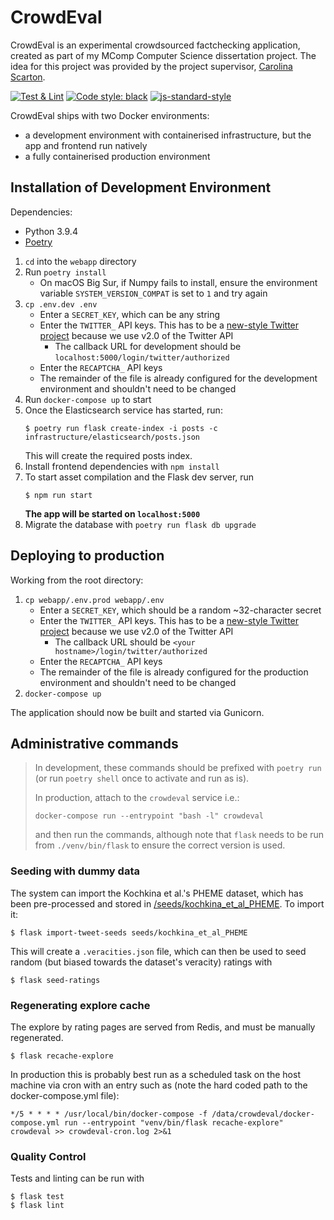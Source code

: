 # CrowdEval

CrowdEval is an experimental crowdsourced factchecking application, created as part of my MComp Computer Science dissertation project. The idea for this project was provided by the project supervisor, [Carolina Scarton](https://carolscarton.github.io/).

[![Test & Lint](https://github.com/freddyheppell/crowdeval/actions/workflows/test.yml/badge.svg)](https://github.com/freddyheppell/crowdeval/actions/workflows/test.yml) [![Code style: black](https://img.shields.io/badge/code%20style-black-000000.svg?logo=python&logoColor=white)](https://github.com/psf/black) [![js-standard-style](https://img.shields.io/badge/code%20style-standard-f3df49.svg?logo=javascript&logoColor=white)](http://standardjs.com)

CrowdEval ships with two Docker environments:

* a development environment with containerised infrastructure, but the app and frontend run natively
* a fully containerised production environment


## Installation of Development Environment

Dependencies:
* Python 3.9.4
* [Poetry](https://python-poetry.org/)

1. `cd` into the `webapp` directory
2. Run `poetry install`
    * On macOS Big Sur, if Numpy fails to install, ensure  the environment variable `SYSTEM_VERSION_COMPAT` is set to `1` and try again
3. `cp .env.dev .env`
    * Enter a `SECRET_KEY`, which can be any string
    * Enter the `TWITTER_` API keys. This has to be a [new-style Twitter project](https://developer.twitter.com/en/docs/projects/overview) because we use v2.0 of the Twitter API 
        * The callback URL for development should be `localhost:5000/login/twitter/authorized`
    * Enter the `RECAPTCHA_` API keys
    * The remainder of the file is already configured for the development environment and shouldn't need to be changed
4. Run `docker-compose up` to start
5. Once the Elasticsearch service has started, run:
    ```
    $ poetry run flask create-index -i posts -c infrastructure/elasticsearch/posts.json
    ```
    This will create the required posts index.
6. Install frontend dependencies with `npm install`
7. To start asset compilation and the Flask dev server, run
    ```
    $ npm run start
    ```
    **The app will be started on `localhost:5000`**
8. Migrate the database with `poetry run flask db upgrade`

## Deploying to production

Working from the root directory:

1. `cp webapp/.env.prod webapp/.env`
    * Enter a `SECRET_KEY`, which should be a random ~32-character secret
    * Enter the `TWITTER_` API keys. This has to be a [new-style Twitter project](https://developer.twitter.com/en/docs/projects/overview) because we use v2.0 of the Twitter API 
        * The callback URL should be `<your hostname>/login/twitter/authorized`
    * Enter the `RECAPTCHA_` API keys
    * The remainder of the file is already configured for the production environment and shouldn't need to be changed
2. `docker-compose up`

The application should now be built and started via Gunicorn.


## Administrative commands


> In development, these commands should be prefixed with `poetry run` (or run `poetry shell` once to activate and run as is).
> 
> In production, attach to the `crowdeval` service i.e.:
> ```shell
> docker-compose run --entrypoint "bash -l" crowdeval
> ```
>
> and then run the commands, although note that `flask` needs to be run from `./venv/bin/flask` to ensure the correct version is used.

### Seeding with dummy data

The system can import the Kochkina et al.'s PHEME dataset, which has been pre-processed and stored in [/seeds/kochkina_et_al_PHEME](/seeds/kochkina_et_al_PHEME). To import it:

```shell
$ flask import-tweet-seeds seeds/kochkina_et_al_PHEME
```

This will create a `.veracities.json` file, which can then be used to seed random (but biased towards the dataset's veracity) ratings with

```shell
$ flask seed-ratings
```

### Regenerating explore cache

The explore by rating pages are served from Redis, and must be manually regenerated.

```shell
$ flask recache-explore
```

In production this is probably best run as a scheduled task on the host machine via cron with an entry such as (note the
hard coded path to the docker-compose.yml file):

```
*/5 * * * * /usr/local/bin/docker-compose -f /data/crowdeval/docker-compose.yml run --entrypoint "venv/bin/flask recache-explore" crowdeval >> crowdeval-cron.log 2>&1
```

### Quality Control

Tests and linting can be run with

```shell
$ flask test
$ flask lint
```
